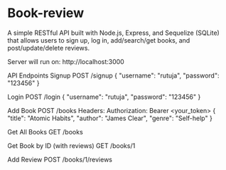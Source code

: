 ﻿# Book-review
A simple RESTful API built with Node.js, Express, and Sequelize (SQLite) that allows users to sign up, log in, add/search/get books, and post/update/delete reviews.

Server will run on: http://localhost:3000

API Endpoints
Signup
POST /signup
{
  "username": "rutuja",
  "password": "123456"
}

Login
POST /login
{
  "username": "rutuja",
  "password": "123456"
}

Add Book 
POST /books
Headers:
Authorization: Bearer <your_token>
{
  "title": "Atomic Habits",
  "author": "James Clear",
  "genre": "Self-help"
}

Get All Books
GET /books

Get Book by ID (with reviews)
GET /books/1

Add Review 
POST /books/1/reviews

